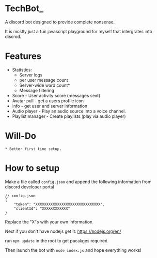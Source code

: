 # TechBot_
A discord bot designed to provide complete nonsense. 

It is mostly just a fun javascript playground for myself that intergrates into discrod.

# Features
   * Statistics:
      - Server logs
      - per user message count
      - Server-wide word count*
      - Message filtering
   * Score - User activity score (messages sent)
   * Avatar pull - get a users profile icon
   * Info - get user and server information
   * Audio player - Play an audio source into a voice channel.
   * Playlist manager - Create playlists (play via audio player)

# Will-Do
    * Better first time setup.

# How to setup
   Make a file called ```config.json``` and append the following information from discord developer portal
   ```
   // config.json
   {
       "token": "XXXXXXXXXXXXXXXXXXXXXXXXXXXXXX",
       "clientId": "XXXXXXXXXXXX"
   }
   ```
   Replace the "X"s with your own information.
      
   Next if you don't have nodejs get it: https://nodejs.org/en/
   
   run ```npm update``` in the root to get pacakges required.
   
   Then launch the bot with ```node index.js``` and hope everything works!
   
